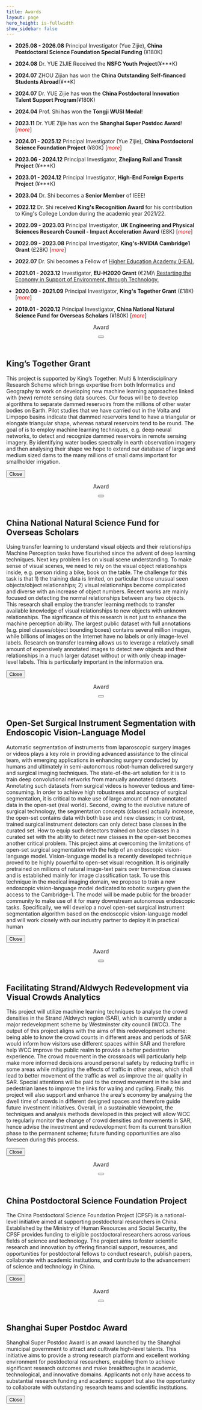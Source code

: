 ```yaml
---
title: Awards
layout: page
hero_height: is-fullwidth
show_sidebar: false
---
```


<script src = "https://ajax.googleapis.com/ajax/libs/jquery/2.1.1/jquery.min.js"></script>

- **2025.08 - 2026.08** Principal Investigator (Yue Zijie), **China Postdoctoral Science Foundation Special Funding** (¥180K)

- **2024.08** Dr. YUE ZIJIE Received the **NSFC Youth Project**(¥***K)

- **2024.07** ZHOU Zijian has won the **China Outstanding Self-financed Students Abroad**(¥**K)

- **2024.07** Dr. YUE Zijie has won the **China Postdoctoral Innovation Talent Support Program**(¥180K)

- **2024.04** Prof. Shi has won the **Tongji WUSI Medal**!

- **2023.11** Dr. YUE Zijie has won the **Shanghai Super Postdoc Award**!
[<i id="award-06" style="color:red" aria-hidden="true">more</i>]

- **2024.01 - 2025.12** Principal Investigator (Yue Zijie), **China Postdoctoral Science Foundation Project** (¥80K)
[<i id="award-05" style="color:red" aria-hidden="true">more</i>]

- **2023.06 - 2024.12** Principal Investigator, **Zhejiang Rail and Transit Project** (¥***K)

- **2023.01 - 2024.12** Principal Investigator, **High-End Foreign Experts Project** (¥***K)

- **2023.04** Dr. Shi becomes a <B>Senior Member</B> of IEEE!

- **2022.12** Dr. Shi received **King's Recognition Award** for his contribution to King's College London during the academic year 2021/22.

- **2022.09 - 2023.03** Principal Investigator, **UK Engineering and Physical Sciences Research Council - Impact Acceleration Award** (£8K)
[<i id="award-04" style="color:red" aria-hidden="true">more</i>]

- **2022.09 - 2023.08** Principal Investigator, **King's-NVIDIA Cambridge1 Grant** (£28K)
[<i id="award-03" style="color:red" aria-hidden="true">more</i>]

- **2022.07** Dr. Shi becomes a Fellow of [Higher Education Academy (HEA).](https://www.advance-he.ac.uk/fellowship/fellowship)

- **2021.01 - 2023.12** Investigator, **EU-H2020 Grant** (€2M)\\
[Restarting the Economy in Support of Environment, through Technology.](https://cordis.europa.eu/project/id/101017857)

- **2020.09 - 2021.09** Principal Investigator, **King's Together Grant** (£18K)
[<i id="award-01" style="color:red" aria-hidden="true">more</i>]

- **2019.01 - 2020.12** Principal Investigator, **China National Natural Science Fund for Overseas Scholars** (¥180K)
[<i id="award-02" style="color:red" aria-hidden="true">more</i>]

<div id="detail-01" class="modal">
  <div class="modal-background"></div>
  <div class="modal-card">
    <header class="modal-card-head">
      <p class="modal-card-title">Award</p>
      <button class="delete" id="top-close-01" aria-label="close"></button>
    </header>
    <section class="modal-card-body">
      <div class="content">
        <h2>King’s Together Grant</h2>
        <p>This project is supported by King’s Together: Multi & Interdisciplinary Research Scheme which brings expertise from both Informatics and Geography to work on developing new machine learning approaches linked with (new) remote sensing data sources. 
           Our focus will be to develop algorithms to separate dammed reservoirs from the millions of other water bodies on Earth.  Pilot studies that we have carried out in the Volta and Limpopo basins indicate that dammed reservoirs tend to have a triangular or elongate triangular shape, whereas natural reservoirs tend to be round. 
           The goal of is to employ machine learning techniques, e.g. deep neural networks, to detect and recognize dammed reservoirs in remote sensing imagery. By identifying water bodies spectrally in earth observation imagery and then analysing their shape we hope to extend our database of large and medium sized dams to the many millions of small dams important for smallholder irrigation. 
        </p>
      </div>
    </section>
    <footer class="modal-card-foot">
        <button class="button" id="close-01">Close</button>
    </footer>
  </div>
</div>

<div id="detail-02" class="modal">
  <div class="modal-background"></div>
  <div class="modal-card">
    <header class="modal-card-head">
      <p class="modal-card-title">Award</p>
      <button class="delete" id="top-close-02" aria-label="close"></button>
    </header>
    <section class="modal-card-body">
      <div class="content">
        <h2>China National Natural Science Fund for Overseas Scholars</h2>
        <p>
        Using transfer learning to understand visual objects and their relationships
        Machine Perception tasks have flourished since the advent of deep learning techniques. Next key problem lies on visual scene understanding. To make sense of visual scenes, we need to rely on the visual object relationships inside, e.g. person riding a bike, book on the table. The challenge for this task is that 1) the training data is limited, on particular those unusual seen objects/object relationships; 2) visual relationships become complicated and diverse with an increase of object numbers. Recent works are mainly focused on detecting the normal relationships between any two objects.  
        This research shall employ the transfer learning methods to transfer available knowledge of visual relationships to new objects with unknown relationships. The significance of this research is not just to enhance the machine perception ability. The largest public dataset with full annotations (e.g. pixel classes/object bounding boxes) contains several million images, while billions of images on the Internet have no labels or only image-level labels. Research on transfer learning allows us to leverage a relatively small amount of expensively annotated images to detect new objects and their relationships in a much larger dataset without or with only cheap image-level labels. This is particularly important in the information era.
        </p>
      </div>
    </section>
    <footer class="modal-card-foot">
        <button class="button" id="close-02">Close</button>
    </footer>
  </div>
</div>


<div id="detail-03" class="modal">
  <div class="modal-background"></div>
  <div class="modal-card">
    <header class="modal-card-head">
      <p class="modal-card-title">Award</p>
      <button class="delete" id="top-close-03" aria-label="close"></button>
    </header>
    <section class="modal-card-body">
      <div class="content">
        <h2>Open-Set Surgical Instrument Segmentation with Endoscopic Vision-Language Model</h2>
        <p>
        Automatic segmentation of instruments from laparoscopic surgery images or videos plays a key role in providing advanced assistance to the clinical team, with emerging applications in enhancing surgery conducted by humans and ultimately in semi-autonomous robot-human delivered surgery and surgical imaging techniques. The state-of-the-art solution for it is to train deep convolutional networks from manually annotated datasets. Annotating such datasets from surgical videos is however tedious and time-consuming. In order to achieve high robustness and accuracy of surgical segmentation, it is critical to make use of large amount of non-annotated data in the open-set (real world). Second, owing to the evolutive nature of surgical technology, the segmentation concepts (classes) actually increase, the open-set contains data with both base and new classes; in contrast, trained surgical instrument detectors can only detect base classes in the curated set. How to equip such detectors trained on base classes in a curated  set with the ability to detect new classes in the open-set becomes another critical problem. This project aims at overcoming the limitations of open-set surgical segmentation with the help of an endoscopic vision-language model. Vision-language model is a recently developed technique proved to be highly powerful to open-set visual recognition. It is originally pretrained on millions of natural image-text pairs over tremendous classes and is established mainly for image classification task. To use this technique in the medical imaging domain, we propose to train a new endoscopic vision-language model dedicated to robotic surgery given the access to the Cambridge-1. The model will be made public for the broader community to make use of it for many downstream autonomous endoscopic tasks.  Specifically, we will develop a novel open-set surgical instrument segmentation algorithm based on the endoscopic vision-language model and will work closely with our industry partner to deploy it in practical human
        </p>
      </div>
    </section>
    <footer class="modal-card-foot">
        <button class="button" id="close-03">Close</button>
    </footer>
  </div>
</div>


<div id="detail-04" class="modal">
  <div class="modal-background"></div>
  <div class="modal-card">
    <header class="modal-card-head">
      <p class="modal-card-title">Award</p>
      <button class="delete" id="top-close-04" aria-label="close"></button>
    </header>
    <section class="modal-card-body">
      <div class="content">
        <h2>Facilitating Strand/Aldwych Redevelopment via Visual Crowds Analytics</h2>
        <p>
        This project will utilize machine learning techniques to analyse the crowd densities in the Strand /Aldwych region (SAR), which is currently under a major redevelopment scheme by Westminster city council (WCC). The output of this project aligns with the aims of this redevelopment scheme: being able to know the crowd counts in different areas and periods of SAR would inform how visitors use different spaces within SAR and therefore help WCC improve the public realm to provide a better pedestrian experience. The crowd movement in the crossroads will particularly help make more informed decisions around personal safety by reducing traffic in some areas while mitigating the effects of traffic in other areas, which shall lead to better movement of the traffic as well as improve the air quality in SAR. Special attentions will be paid to the crowd movement in the bike and pedestrian lanes to improve the links for waling and cycling. Finally, this project will also support and enhance the area's economy by analysing the dwell time of crowds in different designed spaces and therefore guide future investment initiatives. Overall, in a sustainable viewpoint, the techniques and analysis methods developed in this project will allow WCC to regularly monitor the change of crowd densities and movements in SAR, hence advise the investment and redevelopment from its current transition phase to the permanent scheme; future funding opportunities are also foreseen during this process. 
        </p>
      </div>
    </section>
    <footer class="modal-card-foot">
        <button class="button" id="close-04">Close</button>
    </footer>
  </div>
</div>

<div id="detail-05" class="modal">
  <div class="modal-background"></div>
  <div class="modal-card">
    <header class="modal-card-head">
      <p class="modal-card-title">Award</p>
      <button class="delete" id="top-close-05" aria-label="close"></button>
    </header>
    <section class="modal-card-body">
      <div class="content">
        <h2>China Postdoctoral Science Foundation Project</h2>
        <p>
        The China Postdoctoral Science Foundation Project (CPSF) is a national-level initiative aimed at supporting postdoctoral researchers in China. Established by the Ministry of Human Resources and Social Security, the CPSF provides funding to eligible postdoctoral researchers across various fields of science and technology. The project aims to foster scientific research and innovation by offering financial support, resources, and opportunities for postdoctoral fellows to conduct research, publish papers, collaborate with academic institutions, and contribute to the advancement of science and technology in China.
        </p>
      </div>
    </section>
    <footer class="modal-card-foot">
        <button class="button" id="close-05">Close</button>
    </footer>
  </div>
</div>

<div id="detail-06" class="modal">
  <div class="modal-background"></div>
  <div class="modal-card">
    <header class="modal-card-head">
      <p class="modal-card-title">Award</p>
      <button class="delete" id="top-close-06" aria-label="close"></button>
    </header>
    <section class="modal-card-body">
      <div class="content">
        <h2>Shanghai Super Postdoc Award</h2>
        <p>
        Shanghai Super Postdoc Award is an award launched by the Shanghai municipal government to attract and cultivate high-level talents. This initiative aims to provide a strong research platform and excellent working environment for postdoctoral researchers, enabling them to achieve significant research outcomes and make breakthroughs in academic, technological, and innovative domains. Applicants not only have access to substantial research funding and academic support but also the opportunity to collaborate with outstanding research teams and scientific institutions. 
        </p>
      </div>
    </section>
    <footer class="modal-card-foot">
        <button class="button" id="close-06">Close</button>
    </footer>
  </div>
</div>


<script>
$("#award-01").click(function() {
  $("#detail-01").addClass("is-active");  
});
$("#top-close-01").click(function() {
   $("#detail-01").removeClass("is-active");
});
$("#close-01").click(function() {
   $("#detail-01").removeClass("is-active");
});
$("#award-02").click(function() {
  $("#detail-02").addClass("is-active");  
});
$("#top-close-02").click(function() {
   $("#detail-02").removeClass("is-active");
});
$("#close-02").click(function() {
   $("#detail-02").removeClass("is-active");
});
$("#award-03").click(function() {
  $("#detail-03").addClass("is-active");  
});
$("#top-close-03").click(function() {
   $("#detail-03").removeClass("is-active");
});
$("#close-03").click(function() {
   $("#detail-03").removeClass("is-active");
});
$("#award-04").click(function() {
  $("#detail-04").addClass("is-active");  
});
$("#top-close-04").click(function() {
   $("#detail-04").removeClass("is-active");
});
$("#close-04").click(function() {
   $("#detail-04").removeClass("is-active");
});
$("#award-05").click(function() {
  $("#detail-05").addClass("is-active");  
});
$("#top-close-05").click(function() {
   $("#detail-05").removeClass("is-active");
});
$("#close-05").click(function() {
   $("#detail-05").removeClass("is-active");
});
$("#award-06").click(function() {
  $("#detail-06").addClass("is-active");  
});
$("#top-close-06").click(function() {
   $("#detail-06").removeClass("is-active");
});
$("#close-06").click(function() {
   $("#detail-06").removeClass("is-active");
});
</script>
